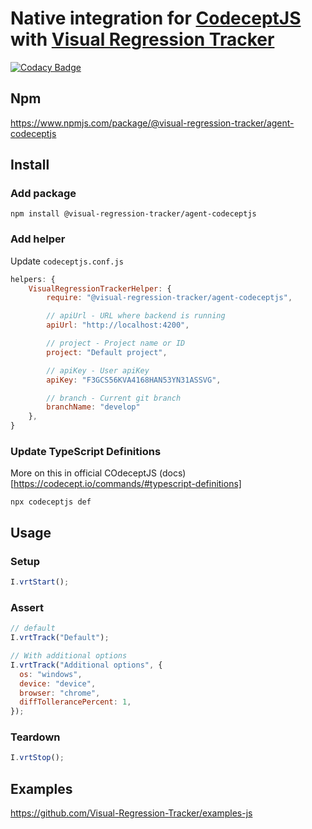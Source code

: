 # Native integration for [CodeceptJS](https://github.com/codecept-js/CodeceptJS) with [Visual Regression Tracker](https://github.com/Visual-Regression-Tracker/Visual-Regression-Tracker)

[![Codacy Badge](https://app.codacy.com/project/badge/Grade/3a106c1256144665ad0ab3148fb0f1e8)](https://www.codacy.com/gh/Visual-Regression-Tracker/agent-codeceptjs?utm_source=github.com&utm_medium=referral&utm_content=Visual-Regression-Tracker/agent-codeceptjs&utm_campaign=Badge_Grade)

## Npm

https://www.npmjs.com/package/@visual-regression-tracker/agent-codeceptjs

## Install

### Add package

`npm install @visual-regression-tracker/agent-codeceptjs`

### Add helper

Update `codeceptjs.conf.js`

```js
helpers: {
    VisualRegressionTrackerHelper: {
        require: "@visual-regression-tracker/agent-codeceptjs",

        // apiUrl - URL where backend is running
        apiUrl: "http://localhost:4200",

        // project - Project name or ID
        project: "Default project",

        // apiKey - User apiKey
        apiKey: "F3GCS56KVA4168HAN53YN31ASSVG",

        // branch - Current git branch
        branchName: "develop"
    },
}
```

### Update TypeScript Definitions

More on this in official COdeceptJS (docs)[https://codecept.io/commands/#typescript-definitions]

`npx codeceptjs def`

## Usage

### Setup

```js
I.vrtStart();
```

### Assert

```js
// default
I.vrtTrack("Default");

// With additional options
I.vrtTrack("Additional options", {
  os: "windows",
  device: "device",
  browser: "chrome",
  diffTollerancePercent: 1,
});
```

### Teardown

```js
I.vrtStop();
```

## Examples

https://github.com/Visual-Regression-Tracker/examples-js

